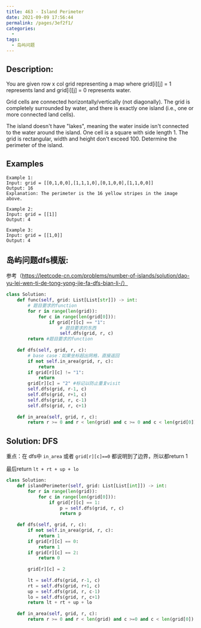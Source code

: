 ```yaml
---
title: 463 - Island Perimeter
date: 2021-09-09 17:56:44
permalink: /pages/3ef2f1/
categories:
  - 
tags:
  - 岛屿问题
---
```

## Description:
You are given row x col grid representing a map where grid[i][j] = 1 represents land and grid[i][j] = 0 represents water.

Grid cells are connected horizontally/vertically (not diagonally). The grid is completely surrounded by water, and there is exactly one island (i.e., one or more connected land cells).

The island doesn't have "lakes", meaning the water inside isn't connected to the water around the island. One cell is a square with side length 1. The grid is rectangular, width and height don't exceed 100. Determine the perimeter of the island.


## Examples
```
Example 1:
Input: grid = [[0,1,0,0],[1,1,1,0],[0,1,0,0],[1,1,0,0]]
Output: 16
Explanation: The perimeter is the 16 yellow stripes in the image above.

Example 2:
Input: grid = [[1]]
Output: 4

Example 3:
Input: grid = [[1,0]]
Output: 4
```
## 岛屿问题dfs模版:
参考（https://leetcode-cn.com/problems/number-of-islands/solution/dao-yu-lei-wen-ti-de-tong-yong-jie-fa-dfs-bian-li-/）
```python
class Solution:
    def func(self, grid: List[List[str]]) -> int:
        # 题目要求的function
        for r in range(len(grid)):
            for c in range(len(grid[0])):
                if grid[r][c] == "1":
                    # 题目要求的东西
                    self.dfs(grid, r, c)
        return #题目要求的function
        
    def dfs(self, grid, r, c):
        # base case：如果坐标超出网格，直接返回
        if not self.in_area(grid, r, c):
            return
        if grid[r][c] != "1":
            return 
        grid[r][c] = "2" #标记以防止重复visit
        self.dfs(grid, r-1, c)
        self.dfs(grid, r+1, c)
        self.dfs(grid, r, c-1)
        self.dfs(grid, r, c+1)
        
    def in_area(self, grid, r, c):
        return r >= 0 and r < len(grid) and c >= 0 and c < len(grid[0])
```
## Solution: DFS
重点：在 dfs中 `in_area` 或者 `grid[r][c]==0` 都说明到了边界，所以都return 1

最后return `lt + rt + up + lo`
```python
class Solution:
    def islandPerimeter(self, grid: List[List[int]]) -> int:
        for r in range(len(grid)):
            for c in range(len(grid[0])):
                if grid[r][c] == 1:
                    p = self.dfs(grid, r, c)
                    return p
                                
    def dfs(self, grid, r, c):
        if not self.in_area(grid, r, c):
            return 1
        if grid[r][c] == 0:
            return 1
        if grid[r][c] == 2:
            return 0
            
        grid[r][c] = 2
        
        lt = self.dfs(grid, r-1, c)
        rt = self.dfs(grid, r+1, c)
        up = self.dfs(grid, r, c-1)
        lo = self.dfs(grid, r, c+1)
        return lt + rt + up + lo
        
    def in_area(self, grid, r, c):
        return r >= 0 and r < len(grid) and c >=0 and c < len(grid[0])        
```
